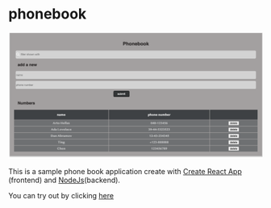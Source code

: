# phonebook

![Screenshot](Screenshot.png)

This is a sample phone book application create with [Create React App](https://github.com/facebook/create-react-app) (frontend) and [NodeJs](https://nodejs.org/en/)(backend).

You can try out by clicking [here](https://phonebook-chen.herokuapp.com/) 
